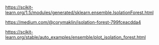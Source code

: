 https://scikit-learn.org/1.5/modules/generated/sklearn.ensemble.IsolationForest.html

https://medium.com/@corymaklin/isolation-forest-799fceacdda4

https://scikit-learn.org/stable/auto_examples/ensemble/plot_isolation_forest.html